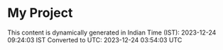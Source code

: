 # My Project

This content is dynamically generated in Indian Time (IST): 2023-12-24 09:24:03 IST
Converted to UTC: 2023-12-24 03:54:03 UTC
